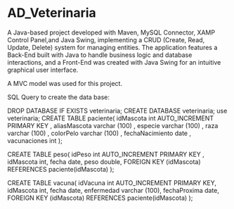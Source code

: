 # AD_Veterinaria
A Java-based project developed with Maven, MySQL Connector, XAMP Control Panel,and Java Swing, implementing a CRUD (Create, Read, Update, Delete) system for managing entities. The application features a Back-End built with Java to handle business logic and database interactions, and a Front-End was created with Java Swing for an intuitive graphical user interface.

A MVC model was used for this project.

SQL Query to create the data base:

DROP DATABASE IF EXISTS veterinaria;
CREATE DATABASE veterinaria;
use veterinaria;
CREATE TABLE paciente(
   idMascota int AUTO_INCREMENT PRIMARY KEY   ,
    aliasMascota varchar (100) ,
	especie varchar (100) ,
    raza varchar (100) ,
    colorPelo varchar (100) ,
    fechaNacimiento date ,
    vacunaciones int
    );
    
CREATE TABLE peso(
    idPeso int AUTO_INCREMENT PRIMARY KEY ,
    idMascota int,
    fecha date,
    peso double,
    FOREIGN KEY (idMascota) REFERENCES paciente(idMascota)
);

CREATE TABLE vacuna(
    idVacuna int AUTO_INCREMENT PRIMARY KEY,
    idMascota int,
    fecha date,
    enfermedad varchar (100),
    fechaProxima date,
    FOREIGN KEY (idMascota) REFERENCES paciente(idMascota)
);

